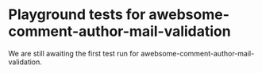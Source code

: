 # Playground tests for awebsome-comment-author-mail-validation
We are still awaiting the first test run for awebsome-comment-author-mail-validation.
